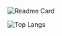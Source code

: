 ![Readme Card](https://github-readme-stats.vercel.app/api/pin/?username=AhmadFadjar&repo=MY-Training&theme=algolia)

![Top Langs](https://github-readme-stats.vercel.app/api/top-langs/?username=AhmadFadjar&repo=My-Training&theme=algolia)
